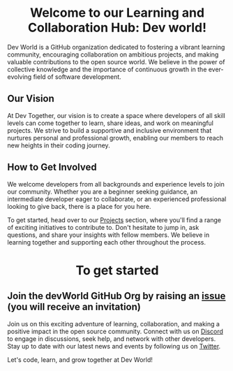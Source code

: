 <h1 align="center"> Welcome to our Learning and Collaboration Hub: Dev world!</h1>

Dev World is a GitHub organization dedicated to fostering a vibrant learning community, encouraging collaboration on ambitious projects, and making valuable contributions to the open source world. We believe in the power of collective knowledge and the importance of continuous growth in the ever-evolving field of software development.

## Our Vision

At Dev Together, our vision is to create a space where developers of all skill levels can come together to learn, share ideas, and work on meaningful projects. We strive to build a supportive and inclusive environment that nurtures personal and professional growth, enabling our members to reach new heights in their coding journey.

## How to Get Involved

We welcome developers from all backgrounds and experience levels to join our community. Whether you are a beginner seeking guidance, an intermediate developer eager to collaborate, or an experienced professional looking to give back, there is a place for you here. 

To get started, head over to our [Projects](link-to-projects) section, where you'll find a range of exciting initiatives to contribute to. Don't hesitate to jump in, ask questions, and share your insights with fellow members. We believe in learning together and supporting each other throughout the process.

<h1 align="center">To get started</h1>
<h2>Join the devWorld GitHub Org by raising an <a href="https://github.com/D-e-v-world/support/issues/new?assignees=&amp;labels=invite+me+to+the+organisation&amp;template=invitation.yml&title=Please+invite+me+to+the+GitHub+Community+Organization">issue</a> (you will receive an invitation)</h2>

Join us on this exciting adventure of learning, collaboration, and making a positive impact in the open source community. Connect with us on [Discord](link-to-discord) to engage in discussions, seek help, and network with other developers. Stay up to date with our latest news and events by following us on [Twitter](link-to-twitter).

Let's code, learn, and grow together at Dev World!
